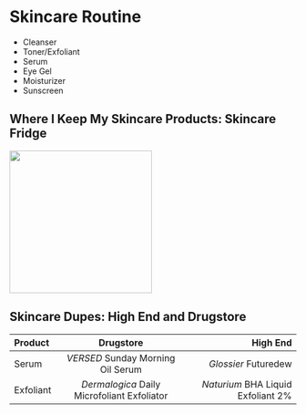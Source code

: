 # **Skincare Routine**

* Cleanser
* Toner/Exfoliant
* Serum
* Eye Gel
* Moisturizer
* Sunscreen

## Where I Keep My Skincare Products: Skincare Fridge

<img src="https://user-images.githubusercontent.com/98491950/218397079-db908991-fbe5-49f7-b8ff-501788750dcc.jpg" width="250" height="250">

## Skincare Dupes: High End and Drugstore 

| Product      | Drugstore      | High End      |
| :---         |     :---:      |          ---: |
| Serum        | *VERSED* Sunday Morning Oil Serum     | *Glossier* Futuredew   |
| Exfoliant     | *Dermalogica* Daily Microfoliant Exfoliator       | *Naturium* BHA Liquid Exfoliant 2%      |
